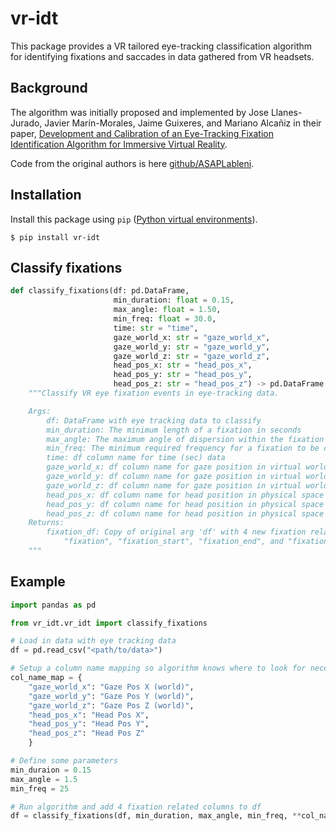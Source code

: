 # vr-idt

This package provides a VR tailored eye-tracking classification algorithm for identifying fixations and saccades in data gathered from VR headsets.

## Background

The algorithm was initially proposed and implemented by Jose Llanes-Jurado, Javier Marín-Morales, Jaime Guixeres, and Mariano Alcañiz in their paper, [Development and Calibration of an Eye-Tracking Fixation Identification Algorithm for Immersive Virtual Reality](https://www.mdpi.com/1424-8220/20/17/4956).

Code from the original authors is here [github/ASAPLableni](https://github.com/ASAPLableni/VR-centred_I-DT_algorithm).

## Installation

Install this package using `pip` ([Python virtual environments](https://docs.python.org/3/library/venv.html)).

`$ pip install vr-idt`

## Classify fixations

```python
def classify_fixations(df: pd.DataFrame,
                       min_duration: float = 0.15,
                       max_angle: float = 1.50,
                       min_freq: float = 30.0,
                       time: str = "time",
                       gaze_world_x: str = "gaze_world_x",
                       gaze_world_y: str = "gaze_world_y",
                       gaze_world_z: str = "gaze_world_z",
                       head_pos_x: str = "head_pos_x",
                       head_pos_y: str = "head_pos_y",
                       head_pos_z: str = "head_pos_z") -> pd.DataFrame:
    """Classify VR eye fixation events in eye-tracking data.

    Args:
        df: DataFrame with eye tracking data to classify
        min_duration: The minimum length of a fixation in seconds
        max_angle: The maximum angle of dispersion within the fixation within
        min_freq: The minimum required frequency for a fixation to be classified
        time: df column name for time (sec) data
        gaze_world_x: df column name for gaze position in virtual world data
        gaze_world_y: df column name for gaze position in virtual world data
        gaze_world_z: df column name for gaze position in virtual world data
        head_pos_x: df column name for head position in physical space data
        head_pos_y: df column name for head position in physical space data
        head_pos_z: df column name for head position in physical space data
    Returns:
        fixation_df: Copy of original arg 'df' with 4 new fixation related columns:
            "fixation", "fixation_start", "fixation_end", and "fixation_duration"
    """
```

## Example

```python
import pandas as pd

from vr_idt.vr_idt import classify_fixations

# Load in data with eye tracking data
df = pd.read_csv("<path/to/data>")

# Setup a column name mapping so algorithm knows where to look for necessary data
col_name_map = {
	"gaze_world_x": "Gaze Pos X (world)",
	"gaze_world_y": "Gaze Pos Y (world)",
	"gaze_world_z": "Gaze Pos Z (world)",
	"head_pos_x": "Head Pos X",
	"head_pos_y": "Head Pos Y",
	"head_pos_z": "Head Pos Z"
	}

# Define some parameters
min_duraion = 0.15
max_angle = 1.5
min_freq = 25

# Run algorithm and add 4 fixation related columns to df
df = classify_fixations(df, min_duration, max_angle, min_freq, **col_name_map)
```
